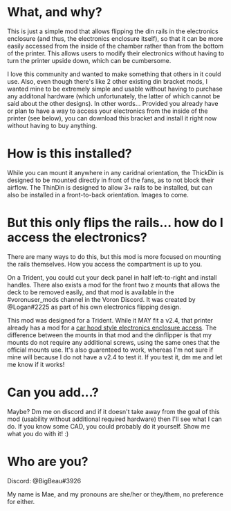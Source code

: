 # What, and why?

This is just a simple mod that allows flipping the din rails in the electronics enclosure (and thus, the electronics enclosure itself), so that it can be more easily accessed from the inside of the chamber rather than from the bottom of the printer. This allows users to modify their electronics without having to turn the printer upside down, which can be cumbersome. 

I love this community and wanted to make something that others in it could use. Also, even though there's like 2 other existing din bracket mods, I wanted mine to be extremely simple and usable without having to purchase any additonal hardware (which unfortunately, the latter of which cannot be said about the other designs). In other words... Provided you already have or plan to have a way to access your electronics from the inside of the printer (see below), you can download this bracket and install it right now without having to buy anything.

# How is this installed?

While you can mount it anywhere in any caridnal orientation, the ThickDin is designed to be mounted directly in front of the fans, as to not block their airflow. The ThinDin is designed to allow 3+ rails to be installed, but can also be installed in a front-to-back orientation. Images to come.

# But this only flips the rails... how do I access the electronics?

There are many ways to do this, but this mod is more focused on mounting the rails themselves. How you access the compartment is up to you.

On a Trident, you could cut your deck panel in half left-to-right and install handles. There also exists a mod for the front two z mounts that allows the deck to be removed easily, and that mod is available in the #voronuser_mods channel in the Voron Discord. It was created by @Logan#2225 as part of his own electronics flipping design.

This mod was designed for a Trident. While it MAY fit a v2.4, that printer already has a mod for a [car hood style electronics enclosure access](/printer_mods/xbst_/Bed_Hinge). The difference between the mounts in that mod and the dinflipper is that my mounts do not require any additional screws, using the same ones that the official mounts use. It's also guarenteed to work, whereas I'm not sure if mine will because I do not have a v2.4 to test it. If you test it, dm me and let me know if it works!

# Can you add...?

Maybe? Dm me on discord and if it doesn't take away from the goal of this mod (usability without additional required hardware) then I'll see what I can do. If you know some CAD, you could probably do it yourself. Show me what you do with it! :)

# Who are you?

Discord: @BigBeau#3926

My name is Mae, and my pronouns are she/her or they/them, no preference for either. 
